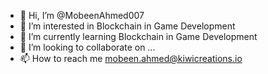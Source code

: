 - 👋 Hi, I’m @MobeenAhmed007
- 👀 I’m interested in Blockchain in Game Development
- 🌱 I’m currently learning Blockchain in Game Development
- 💞️ I’m looking to collaborate on ...
- 📫 How to reach me mobeen.ahmed@kiwicreations.io

<!---
MobeenAhmed007/MobeenAhmed007 is a ✨ special ✨ repository because its `README.md` (this file) appears on your GitHub profile.
You can click the Preview link to take a look at your changes.
--->
